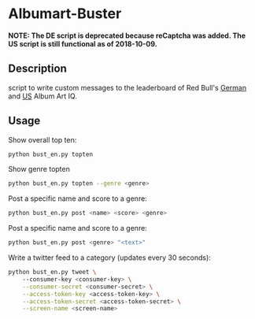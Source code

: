 # Albumart-Buster
**NOTE: The DE script is deprecated because reCaptcha was added. The US script is still functional as of 2018-10-09.**
## Description
script to write custom messages to the leaderboard of Red Bull's [German](http://albumartiq.redbull.com/) and [US](https://daily.redbullmusicacademy.com/specials/2016-album-art-iq/#) Album Art IQ.
## Usage
Show overall top ten:
```bash
python bust_en.py topten 
```
Show genre topten
```bash
python bust_en.py topten --genre <genre>
```
Post a specific name and score to a genre:
```bash
python bust_en.py post <name> <score> <genre>
```
Post a specific name and score to a genre:
```bash
python bust_en.py post <genre> "<text>"
```
Write a twitter feed to a category (updates every 30 seconds):
```bash
python bust_en.py tweet \ 
    --consumer-key <consumer-key> \
    --consumer-secret <consumer-secret> \
    --access-token-key <access-token-key> \
    --access-token-secret <access-token-secret> \
    --screen-name <screen-name>
```

